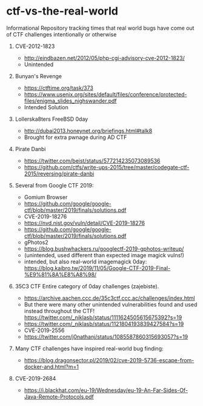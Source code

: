 # ctf-vs-the-real-world
Informational Repository tracking times that real world bugs have come out of CTF challenges intentionally or otherwise

1. CVE-2012-1823

    - http://eindbazen.net/2012/05/php-cgi-advisory-cve-2012-1823/
    - Unintended
    
1. Bunyan's Revenge

    - https://ctftime.org/task/373
    - https://www.usenix.org/sites/default/files/conference/protected-files/enigma_slides_nighswander.pdf
    - Intended Solution
    
1. Lollerska8ters FreeBSD 0day

    - http://dubai2013.honeynet.org/briefings.html#talk8
    - Brought for extra pwnage during AD CTF
    
1. Pirate Danbi

    - https://twitter.com/beist/status/577214235073089536
    - https://github.com/ctfs/write-ups-2015/tree/master/codegate-ctf-2015/reversing/pirate-danbi
  
1. Several from Google CTF 2019:
    - Gomium Browser
    - https://github.com/google/google-ctf/blob/master/2019/finals/solutions.pdf
    - CVE-2019-18276
    - https://nvd.nist.gov/vuln/detail/CVE-2019-18276
    - https://github.com/google/google-ctf/blob/master/2019/finals/solutions.pdf
    - gPhotos2
    - https://blog.bushwhackers.ru/googlectf-2019-gphotos-writeup/
    - (unintended, used different than expected image magick vulns!)
    - intended, but also real-world imagemagick 0day: https://blog.kaibro.tw/2019/11/05/Google-CTF-2019-Final-%E9%81%8A%E8%A8%98/

1. 35C3 CTF Entire category of 0day challenges (zajebiste).

    - https://archive.aachen.ccc.de/35c3ctf.ccc.ac/challenges/index.html
    - But there were many other unintended vulnerabilities found and used instead throughout the CTF! https://twitter.com/_niklasb/status/1111624505615675392?s=19
    - https://twitter.com/_niklasb/status/1121804193839427584?s=19
    - CVE-2019-2556
    - https://twitter.com/j0nathanj/status/1085587860315693057?s=19
    
1. Many CTF challenges have inspired real-world bug finding:
    - https://blog.dragonsector.pl/2019/02/cve-2019-5736-escape-from-docker-and.html?m=1
  
1. CVE-2019-2684
    - https://i.blackhat.com/eu-19/Wednesday/eu-19-An-Far-Sides-Of-Java-Remote-Protocols.pdf 
